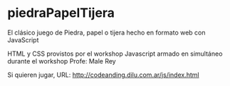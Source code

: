 # piedraPapelTijera
El clásico juego de Piedra, papel o tijera hecho en formato web con JavaScript

HTML y CSS provistos por el workshop
Javascript armado en simultáneo durante el workshop
Profe: Male Rey

Si quieren jugar, URL: http://codeanding.dilu.com.ar/js/index.html 
